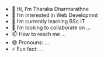 - 👋 Hi, I’m Tharaka Dharmarathne
- 👀 I’m interested in Web Developmnt
- 🌱 I’m currently learning BSc IT
- 💞️ I’m looking to collaborate on ...
- 📫 How to reach me ...
- 😄 Pronouns: ...
- ⚡ Fun fact: ...

<!---
tharu47/tharu47 is a ✨ special ✨ repository because its `README.md` (this file) appears on your GitHub profile.
You can click the Preview link to take a look at your changes.
--->
